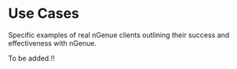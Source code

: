 # Use Cases

Specific examples of real nGenue clients outlining their success and effectiveness with nGenue.

To be added.!!